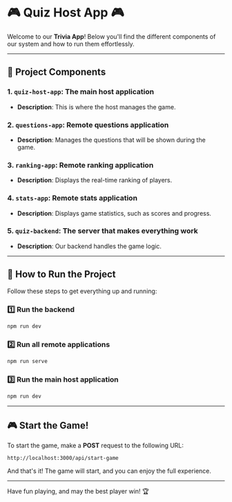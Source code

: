 
# 🎮 **Quiz Host App** 🎮

Welcome to our **Trivia App**! Below you'll find the different components of our system and how to run them effortlessly.

---

## 🧩 **Project Components**

### 1. **`quiz-host-app`**: The main host application
   - **Description**: This is where the host manages the game.

### 2. **`questions-app`**: Remote questions application
   - **Description**: Manages the questions that will be shown during the game.

### 3. **`ranking-app`**: Remote ranking application
   - **Description**: Displays the real-time ranking of players.

### 4. **`stats-app`**: Remote stats application
   - **Description**: Displays game statistics, such as scores and progress.

### 5. **`quiz-backend`**: The server that makes everything work
   - **Description**: Our backend handles the game logic.

---

## 🚀 **How to Run the Project**

Follow these steps to get everything up and running:

### 1️⃣ **Run the backend**
```bash
npm run dev
```

### 2️⃣ **Run all remote applications**
```bash
npm run serve
```

### 3️⃣ **Run the main host application**
```bash
npm run dev
```

---

## 🎮 **Start the Game!**

To start the game, make a **POST** request to the following URL:

```http
http://localhost:3000/api/start-game
```

And that's it! The game will start, and you can enjoy the full experience.

---

Have fun playing, and may the best player win! 🏆
